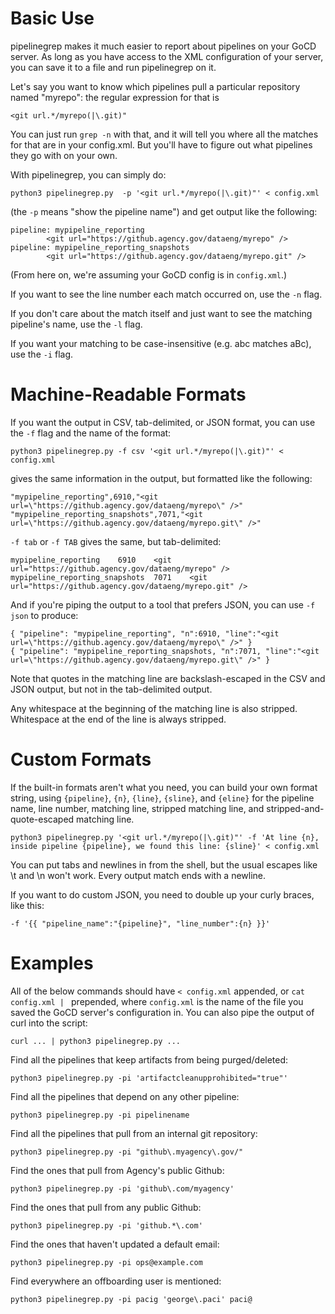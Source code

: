 # Basic Use

pipelinegrep makes it much easier to report about pipelines on your
GoCD server.  As long as you have access to the XML configuration of
your server, you can save it to a file and run pipelinegrep on it.

Let's say you want to know which pipelines pull a particular
repository named "myrepo": the regular expression for that is
```
<git url.*/myrepo(|\.git)"
```
You can just run `grep -n` with that, and it will tell you where all
the matches for that are in your config.xml.  But you'll have to
figure out what pipelines they go with on your own.

With pipelinegrep, you can simply do:
```
python3 pipelinegrep.py  -p '<git url.*/myrepo(|\.git)"' < config.xml
```
(the `-p` means "show the pipeline name") and get output like the following:
```
pipeline: mypipeline_reporting
        <git url="https://github.agency.gov/dataeng/myrepo" />
pipeline: mypipeline_reporting_snapshots
        <git url="https://github.agency.gov/dataeng/myrepo.git" />
```

(From here on, we're assuming your GoCD config is in `config.xml`.)

If you want to see the line number each match occurred on, use the
`-n` flag.

If you don't care about the match itself and just want to see the
matching pipeline's name, use the `-l` flag.

If you want your matching to be case-insensitive (e.g. abc matches
aBc), use the `-i` flag.

# Machine-Readable Formats

If you want the output in CSV, tab-delimited, or JSON format, you can
use the `-f` flag and the name of the format:

```
python3 pipelinegrep.py -f csv '<git url.*/myrepo(|\.git)"' < config.xml
```
gives the same information in the output, but formatted like the following:
```
"mypipeline_reporting",6910,"<git url=\"https://github.agency.gov/dataeng/myrepo\" />"
"mypipeline_reporting_snapshots",7071,"<git url=\"https://github.agency.gov/dataeng/myrepo.git\" />"
```

`-f tab` or `-f TAB` gives the same, but tab-delimited:
```
mypipeline_reporting	6910	<git url="https://github.agency.gov/dataeng/myrepo" />
mypipeline_reporting_snapshots	7071	<git url="https://github.agency.gov/dataeng/myrepo.git" />
```

And if you're piping the output to a tool that prefers JSON, you can
use `-f json` to produce:
```
{ "pipeline": "mypipeline_reporting", "n":6910, "line":"<git url=\"https://github.agency.gov/dataeng/myrepo\" />" }
{ "pipeline": "mypipeline_reporting_snapshots, "n":7071, "line":"<git url=\"https://github.agency.gov/dataeng/myrepo.git\" />" }
```

Note that quotes in the matching line are backslash-escaped in the CSV
and JSON output, but not in the tab-delimited output.

Any whitespace at the beginning of the matching line is also
stripped.  Whitespace at the end of the line is always stripped.

# Custom Formats

If the built-in formats aren't what you need, you can build your own
format string, using `{pipeline}`, `{n}`, `{line}`, `{sline}`, and
`{eline}` for the pipeline name, line number, matching line, stripped
matching line, and stripped-and-quote-escaped matching line.
```
python3 pipelinegrep.py '<git url.*/myrepo(|\.git)"' -f 'At line {n}, inside pipeline {pipeline}, we found this line: {sline}' < config.xml
```
You can put tabs and newlines in from the shell, but the usual escapes
like \t and \n won't work.  Every output match ends with a newline.

If you want to do custom JSON, you need to double up your curly
braces, like this:
```
-f '{{ "pipeline_name":"{pipeline}", "line_number":{n} }}'
```

# Examples

All of the below commands should have `< config.xml` appended,
or `cat config.xml | ` prepended, where `config.xml` is the name of the
file you saved the GoCD server's configuration in.  You can also pipe
the output of curl into the script:
```
curl ... | python3 pipelinegrep.py ...
```

Find all the pipelines that keep artifacts from being purged/deleted:

`python3 pipelinegrep.py -pi 'artifactcleanupprohibited="true"'`


Find all the pipelines that depend on any other pipeline:

`python3 pipelinegrep.py -pi pipelinename`


Find all the pipelines that pull from an internal git repository:

`python3 pipelinegrep.py -pi "github\.myagency\.gov/"`


Find the ones that pull from Agency's public Github:

`python3 pipelinegrep.py -pi 'github\.com/myagency'`


Find the ones that pull from any public Github:

`python3 pipelinegrep.py -pi 'github.*\.com'`


Find the ones that haven't updated a default email:

`python3 pipelinegrep.py -pi ops@example.com`


Find everywhere an offboarding user is mentioned:

`python3 pipelinegrep.py -pi pacig 'george\.paci' paci@`

